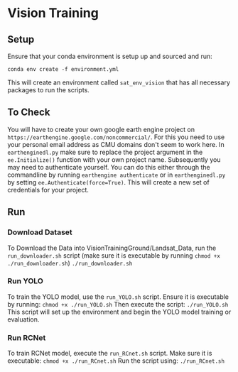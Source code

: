 # Vision Training

## Setup
Ensure that your conda environment is setup up and sourced and run:

```conda env create -f environment.yml``` 

This will create an environment called `sat_env_vision` that has all necessary packages to run the scripts.


## To Check
You will have to create your own google earth engine project on `https://earthengine.google.com/noncommercial/`. For this you need to use your personal email address as CMU domains don't seem to work here. In `earthenginedl.py` make sure to replace the project argument in the `ee.Initialize()` function with your own project name. Subsequently you may need to authenticate yourself. You can do this either through the commandline by running `earthengine authenticate` or in `earthenginedl.py` by setting `ee.Authenticate(force=True)`. This will create a new set of credentials for your project.


## Run
### Download Dataset
To Download the Data into VisionTrainingGround/Landsat_Data, run the `run_downloader.sh` script (make sure it is executable by running ```chmod +x ./run_downloader.sh```)
```./run_downloader.sh```

### Run YOLO
To train the YOLO model, use the `run_YOLO.sh` script. Ensure it is executable by running:
```chmod +x ./run_YOLO.sh```
Then execute the script:
```./run_YOLO.sh```
This script will set up the environment and begin the YOLO model training or evaluation.

### Run RCNet
To train RCNet model, execute the `run_RCnet.sh` script. Make sure it is executable:
```chmod +x ./run_RCnet.sh```
Run the script using:
```./run_RCnet.sh```

